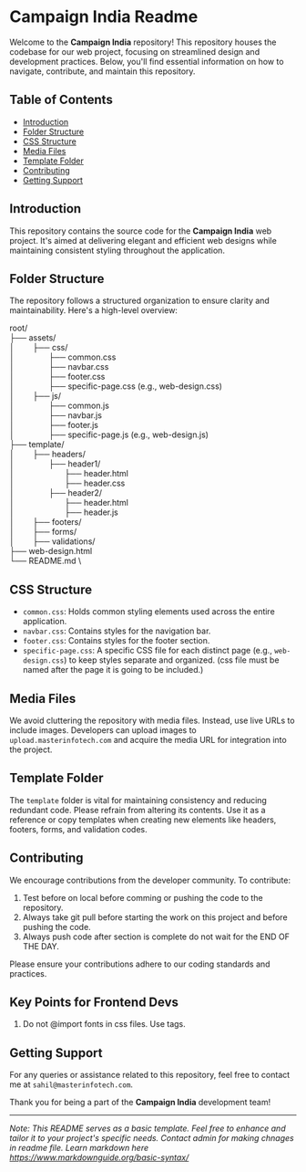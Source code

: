 # Campaign India Readme

Welcome to the **Campaign India** repository! This repository houses the codebase for our web project, focusing on streamlined design and development practices. Below, you'll find essential information on how to navigate, contribute, and maintain this repository.

## Table of Contents

- [Introduction](#introduction)
- [Folder Structure](#folder-structure)
- [CSS Structure](#css-structure)
- [Media Files](#media-files)
- [Template Folder](#template-folder)
- [Contributing](#contributing)
- [Getting Support](#getting-support)

## Introduction

This repository contains the source code for the **Campaign India** web project. It's aimed at delivering elegant and efficient web designs while maintaining consistent styling throughout the application.

## Folder Structure

The repository follows a structured organization to ensure clarity and maintainability. Here's a high-level overview:

root/ \
├── assets/ \
│&emsp;&emsp;   ├── css/ \
│&emsp;&emsp;&emsp;&emsp;       ├── common.css \
│&emsp;&emsp;&emsp;&emsp;       ├── navbar.css \
│&emsp;&emsp;&emsp;&emsp;       ├── footer.css \
│&emsp;&emsp;&emsp;&emsp;       ├── specific-page.css (e.g., web-design.css) \
│&emsp;&emsp;   ├── js/ \
│&emsp;&emsp;&emsp;&emsp;       ├── common.js \
│&emsp;&emsp;&emsp;&emsp;       ├── navbar.js \
│&emsp;&emsp;&emsp;&emsp;       ├── footer.js \
│&emsp;&emsp;&emsp;&emsp;       ├── specific-page.js (e.g., web-design.js) \
├── template/ \
│&emsp;&emsp;   ├── headers/ \
│&emsp;&emsp;&emsp;&emsp;       ├── header1/ \
│&emsp;&emsp;&emsp;&emsp;&emsp;&emsp;           ├── header.html \
│&emsp;&emsp;&emsp;&emsp;&emsp;&emsp;           ├── header.css \
│&emsp;&emsp;&emsp;&emsp;       ├── header2/ \
│&emsp;&emsp;&emsp;&emsp;&emsp;&emsp;           ├── header.html \
│&emsp;&emsp;&emsp;&emsp;&emsp;&emsp;           ├── header.js \
│&emsp;&emsp;   ├── footers/ \
│&emsp;&emsp;   ├── forms/ \
│&emsp;&emsp;   ├── validations/ \
├── web-design.html \
└── README.md \


## CSS Structure

- `common.css`: Holds common styling elements used across the entire application.
- `navbar.css`: Contains styles for the navigation bar.
- `footer.css`: Contains styles for the footer section.
- `specific-page.css`: A specific CSS file for each distinct page (e.g., `web-design.css`) to keep styles separate and organized. (css file must be named after the page it is going to be included.)

## Media Files

We avoid cluttering the repository with media files. Instead, use live URLs to include images. Developers can upload images to `upload.masterinfotech.com` and acquire the media URL for integration into the project.

## Template Folder

The `template` folder is vital for maintaining consistency and reducing redundant code. Please refrain from altering its contents. Use it as a reference or copy templates when creating new elements like headers, footers, forms, and validation codes.

## Contributing

We encourage contributions from the developer community. To contribute:

1. Test before on local before comming or pushing the code to the repository.
2. Always take git pull before starting the work on this project and before pushing the code.
3. Always push code after section is complete do not wait for the END OF THE DAY.

Please ensure your contributions adhere to our coding standards and practices.

## Key Points for Frontend Devs

1. Do not @import fonts in css files. Use <link> tags.

## Getting Support

For any queries or assistance related to this repository, feel free to contact me at `sahil@masterinfotech.com`.

Thank you for being a part of the **Campaign India** development team!

---
*Note: This README serves as a basic template. Feel free to enhance and tailor it to your project's specific needs. Contact admin for making chnages in readme file. Learn markdown here https://www.markdownguide.org/basic-syntax/*
